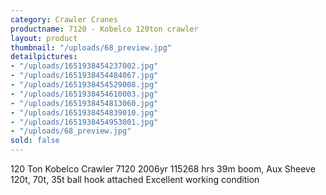 ```yaml
---
category: Crawler Cranes
productname: 7120 - Kobelco 120ton crawler
layout: product
thumbnail: "/uploads/68_preview.jpg"
detailpictures:
- "/uploads/1651938454237002.jpg"
- "/uploads/1651938454484067.jpg"
- "/uploads/1651938454529008.jpg"
- "/uploads/1651938454610003.jpg"
- "/uploads/1651938454813060.jpg"
- "/uploads/1651938454839010.jpg"
- "/uploads/1651938454953001.jpg"
- "/uploads/68_preview.jpg"
sold: false
---
```


120 Ton Kobelco Crawler
7120
2006yr
115268 hrs
39m boom, Aux Sheeve
120t, 70t, 35t ball hook attached
Excellent working condition


